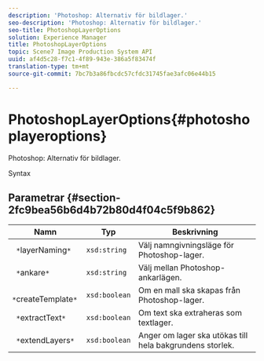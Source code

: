 ```yaml
---
description: 'Photoshop: Alternativ för bildlager.'
seo-description: 'Photoshop: Alternativ för bildlager.'
seo-title: PhotoshopLayerOptions
solution: Experience Manager
title: PhotoshopLayerOptions
topic: Scene7 Image Production System API
uuid: af4d5c28-f7c1-4f89-943e-386a5f83474f
translation-type: tm+mt
source-git-commit: 7bc7b3a86fbcdc57cfdc31745fae3afc06e44b15

---
```



# PhotoshopLayerOptions{#photoshoplayeroptions}

Photoshop: Alternativ för bildlager.

Syntax

## Parametrar {#section-2fc9bea56b6d4b72b80d4f04c5f9b862}

| Namn | Typ | Beskrivning |
|---|---|---|
| ` *`layerNaming`*` | `xsd:string` | Välj namngivningsläge för Photoshop-lager. |
| ` *`ankare`*` | `xsd:string` | Välj mellan Photoshop-ankarlägen. |
| ` *`createTemplate`*` | `xsd:boolean` | Om en mall ska skapas från Photoshop-lager. |
| ` *`extractText`*` | `xsd:boolean` | Om text ska extraheras som textlager. |
| ` *`extendLayers`*` | `xsd:boolean` | Anger om lager ska utökas till hela bakgrundens storlek. |

